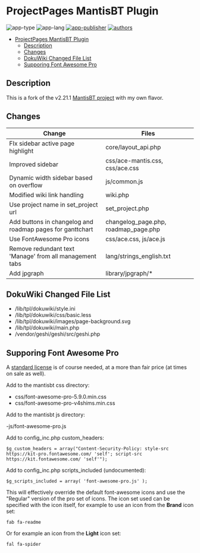 # ProjectPages MantisBT Plugin

![app-type](https://img.shields.io/badge/category-mantisbt-blue.svg)
![app-lang](https://img.shields.io/badge/language-php-blue.svg)
[![app-publisher](https://img.shields.io/badge/%20%20%F0%9F%93%A6%F0%9F%9A%80-app--publisher-e10000.svg)](https://github.com/spmeesseman/app-publisher)
[![authors](https://img.shields.io/badge/authors-scott%20meesseman-6F02B5.svg?logo=visual%20studio%20code)](https://github.com/spmeesseman)

- [ProjectPages MantisBT Plugin](#ProjectPages-MantisBT-Plugin)
  - [Description](#Description)
  - [Changes](#Changes)
  - [DokuWiki Changed File List](#DokuWiki-Changed-File-List)
  - [Supporing Font Awesome Pro](#Supporing-Font-Awesome-Pro)

## Description

This is a fork of the v2.21.1 [MantisBT project](https://github.com/mantisbt/mantisbt) with my own flavor.

## Changes

|Change|Files|
|---|---|
|FIx sidebar active page highlight|core/layout_api.php|
|Improved sidebar|css/ace-mantis.css, css/ace.css|
|Dynamic width sidebar based on overflow|js/common.js|
|Modified wiki link handling|wiki.php|
|Use project name in set_project url|set_project.php|
|Add buttons in changelog and roadmap pages for ganttchart|changelog_page.php, roadmap_page.php|
|Use FontAwesome Pro icons|css/ace.css, js/ace.js|
|Remove redundant text 'Manage' from all management tabs|lang/strings_english.txt|
|Add jpgraph|library/jpgraph/*|

## DokuWiki Changed File List

- /lib/tpl/dokuwiki/style.ini
- /lib/tpl/dokuwiki/css/basic.less
- /lib/tpl/dokuwiki/images/page-background.svg
- /lib/tpl/dokuwiki/main.php
- /vendor/geshi/geshi/src/geshi.php

## Supporing Font Awesome Pro

A [standard license](https://fontawesome.com/plans/standard) is of course needed, at a more than fair price (at times on sale as well).  

Add to the mantisbt css directory:

- css/font-awesome-pro-5.9.0.min.css
- css/font-awesome-pro-v4shims.min.css

Add to the mantisbt js directory:

-js/font-awesome-pro.js

Add to config_inc.php custom_headers:

    $g_custom_headers = array("Content-Security-Policy: style-src https://kit-pro.fontawesome.com/ 'self'; script-src https://kit.fontawesome.com/ 'self'");

Add to config_inc.php scripts_included (undocumented):

    $g_scripts_included = array( 'font-awesome-pro.js' );

This will effectively override the default font-awesome icons and use the "Regular" version of the pro set of icons.  The icon set used can be specified with the icon itself, for example to use an icon from the **Brand** icon set:

    fab fa-readme

Or for example an icon from the **Light** icon set:

    fal fa-spider
